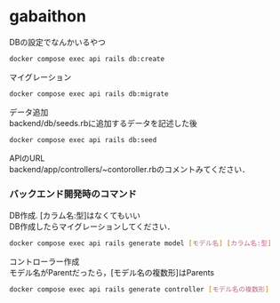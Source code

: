 # gabaithon

DBの設定でなんかいるやつ<br>
```sh
docker compose exec api rails db:create
```

マイグレーション<br>
```sh
docker compose exec api rails db:migrate
```

データ追加<br>
backend/db/seeds.rbに追加するデータを記述した後<br>
```sh
docker compose exec api rails db:seed
```

APIのURL<br>
backend/app/controllers/~contoroller.rbのコメントみてください．

### バックエンド開発時のコマンド
DB作成. [カラム名:型]はなくてもいい <br>
DB作成したらマイグレーションしてください．
```sh
docker compose exec api rails generate model [モデル名] [カラム名:型]
```

コントローラー作成<br>
モデル名がParentだったら，[モデル名の複数形]はParents<br>
```sh
docker compose exec api rails generate controller [モデル名の複数形]
```

